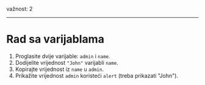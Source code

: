 važnost: 2

---

#  Rad sa varijablama

1. Proglasite dvije varijable: `admin` i `name`.
2. Dodijelite vrijednost `"John"` varijabli `name`.
3. Kopirajte vrijednost iz `name` u `admin`.
4. Prikažite vrijednost `admin` koristeći `alert` (treba prikazati "John").
